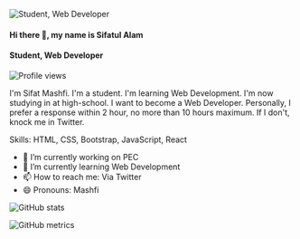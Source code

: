 ![Student, Web Developer](https://jayblues.com/images/slider5.jpg)

#### Hi there 👋, my name is Sifatul Alam
#### Student, Web Developer

![Profile views](https://gpvc.arturio.dev/s)  

I'm Sifat Mashfi. I'm a student. I'm learning Web Development. I'm now studying in at high-school. I want to become a Web Developer. Personally, I prefer a response within 2 hour, no more than 10 hours maximum. If I don't, knock me in Twitter.

Skills: HTML, CSS, Bootstrap, JavaScript, React

- 🔭 I’m currently working on PEC 
- 🌱 I’m currently learning Web Development 
- 📫 How to reach me: Via Twitter 
- 😄 Pronouns: Mashfi 

![GitHub stats](https://github-readme-stats.vercel.app/api?username=s&show_icons=true)  

![GitHub metrics](https://metrics.lecoq.io/s)  


